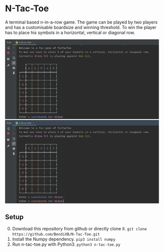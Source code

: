 # N-Tac-Toe
A terminal based n-in-a-row game.
The game can be played by two players and has a customisable boardsize and winning threshold.
To win the player has to place his symbols in a horizontal, vertical or diagonal row.

![Startscreen.](images/start.gif)
![A demonstartion.](images/demonstaration.gif)

## Setup
0. Download this repository from github or directly clone it.
`git clone https://github.com/BendiXB/N-Tac-Toe.git`
1. Install the Numpy dependency. `pip3 install numpy`
2. Run n-tac-toe.py with Python3. `python3 n-tac-toe.py`